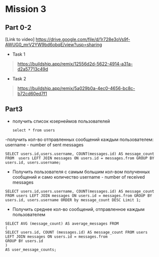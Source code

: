 # Mission 3

## Part 0-2

[Link to video] https://drive.google.com/file/d/1r728e3oVs9f-AWUG0_mrV2YW9bd6obqE/view?usp=sharing
- Task 1
> https://buildship.app/remix/12556d2d-5622-4914-a31a-d2a57713c49d
- Task 2
> https://buildship.app/remix/5a029b0a-4ec0-4656-bc8c-b72cd60ed7f1

## Part3
- получить список юзернеймов пользователей
  ```
  select * from users
  ```
-получить кол-во отправленных сообщений каждым пользователем:
    username - number of sent messages
```
SELECT users.id,users.username, COUNT(messages.id) AS message_count FROM  users LEFT JOIN messages ON users.id = messages.from GROUP BY users.id, users.username;
```
-  Получить пользователя с самым большим кол-вом полученных сообщений и само количество
    username - number of received messages
```
SELECT users.id,users.username, COUNT(messages.id) AS message_count FROM users LEFT JOIN messages ON users.id = messages.from GROUP BY users.id, users.username ORDER by message_count DESC Limit 1;
```
-  Получить среднее кол-во сообщений, отправленное каждым пользователем
 ```
SELECT AVG (message_count) AS average_messages FROM
(
SELECT users.id, COUNT (messages.id) AS message_count FROM users
LEFT JOIN messages ON users.id = messages.from    
GROUP BY users.id
) 
AS user_message_counts;
```
